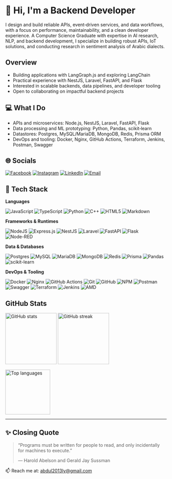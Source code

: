 # 👋 Hi, I'm a Backend Developer

I design and build reliable APIs, event‑driven services, and data workflows, with a focus on performance, maintainability, and a clean developer experience. A Computer Science Graduate with expertise in AI research, NLP, and backend development, I specialize in building robust APIs, IoT solutions, and conducting research in sentiment analysis of Arabic dialects.

## Overview

- Building applications with LangGraph.js and exploring LangChain
- Practical experience with NestJS, Laravel, FastAPI, and Flask
- Interested in scalable backends, data pipelines, and developer tooling
- Open to collaborating on impactful backend projects

## 💻 What I Do

- APIs and microservices: Node.js, NestJS, Laravel, FastAPI, Flask
- Data processing and ML prototyping: Python, Pandas, scikit‑learn
- Datastores: Postgres, MySQL/MariaDB, MongoDB, Redis, Prisma ORM
- DevOps and tooling: Docker, Nginx, GitHub Actions, Terraform, Jenkins, Postman, Swagger

## 🌐 Socials

[![Facebook](https://img.shields.io/badge/Facebook-%231877F2.svg?logo=Facebook&logoColor=white)](https://facebook.com/a.habberrih)
[![Instagram](https://img.shields.io/badge/Instagram-%23E4405F.svg?logo=Instagram&logoColor=white)](https://instagram.com/a.habberrih)
[![LinkedIn](https://img.shields.io/badge/LinkedIn-%230077B5.svg?logo=linkedin&logoColor=white)](https://linkedin.com/in/habberrih)
[![Email](https://img.shields.io/badge/Email-%23D14836.svg?logo=gmail&logoColor=white)](mailto:abdul2013ly@gmail.com)

## 🧰 Tech Stack

**Languages**

![JavaScript](https://img.shields.io/badge/javascript-%23323330.svg?style=for-the-badge&logo=javascript&logoColor=%23F7DF1E)
![TypeScript](https://img.shields.io/badge/typescript-%23007ACC.svg?style=for-the-badge&logo=typescript&logoColor=white)
![Python](https://img.shields.io/badge/python-3670A0?style=for-the-badge&logo=python&logoColor=ffdd54)
![C++](https://img.shields.io/badge/c++-%2300599C.svg?style=for-the-badge&logo=c%2B%2B&logoColor=white)
![HTML5](https://img.shields.io/badge/html5-%23E34F26.svg?style=for-the-badge&logo=html5&logoColor=white)
![Markdown](https://img.shields.io/badge/markdown-%23000000.svg?style=for-the-badge&logo=markdown&logoColor=white)

**Frameworks & Runtimes**

![NodeJS](https://img.shields.io/badge/node.js-6DA55F?style=for-the-badge&logo=node.js&logoColor=white)
![Express.js](https://img.shields.io/badge/express.js-%23404d59.svg?style=for-the-badge&logo=express&logoColor=%2361DAFB)
![NestJS](https://img.shields.io/badge/nestjs-%23E0234E.svg?style=for-the-badge&logo=nestjs&logoColor=white)
![Laravel](https://img.shields.io/badge/laravel-%23FF2D20.svg?style=for-the-badge&logo=laravel&logoColor=white)
![FastAPI](https://img.shields.io/badge/FastAPI-005571?style=for-the-badge&logo=fastapi)
![Flask](https://img.shields.io/badge/flask-%23000.svg?style=for-the-badge&logo=flask&logoColor=white)
![Node-RED](https://img.shields.io/badge/Node--RED-%238F0000.svg?style=for-the-badge&logo=node-red&logoColor=white)

**Data & Databases**

![Postgres](https://img.shields.io/badge/postgres-%23316192.svg?style=for-the-badge&logo=postgresql&logoColor=white)
![MySQL](https://img.shields.io/badge/mysql-4479A1.svg?style=for-the-badge&logo=mysql&logoColor=white)
![MariaDB](https://img.shields.io/badge/MariaDB-003545?style=for-the-badge&logo=mariadb&logoColor=white)
![MongoDB](https://img.shields.io/badge/MongoDB-%234ea94b.svg?style=for-the-badge&logo=mongodb&logoColor=white)
![Redis](https://img.shields.io/badge/redis-%23DD0031.svg?style=for-the-badge&logo=redis&logoColor=white)
![Prisma](https://img.shields.io/badge/Prisma-3982CE?style=for-the-badge&logo=Prisma&logoColor=white)
![Pandas](https://img.shields.io/badge/pandas-%23150458.svg?style=for-the-badge&logo=pandas&logoColor=white)
![scikit-learn](https://img.shields.io/badge/scikit--learn-%23F7931E.svg?style=for-the-badge&logo=scikit-learn&logoColor=white)

**DevOps & Tooling**

![Docker](https://img.shields.io/badge/docker-%230db7ed.svg?style=for-the-badge&logo=docker&logoColor=white)
![Nginx](https://img.shields.io/badge/nginx-%23009639.svg?style=for-the-badge&logo=nginx&logoColor=white)
![GitHub Actions](https://img.shields.io/badge/github%20actions-%232671E5.svg?style=for-the-badge&logo=githubactions&logoColor=white)
![Git](https://img.shields.io/badge/git-%23F05033.svg?style=for-the-badge&logo=git&logoColor=white)
![GitHub](https://img.shields.io/badge/github-%23121011.svg?style=for-the-badge&logo=github&logoColor=white)
![NPM](https://img.shields.io/badge/NPM-%23CB3837.svg?style=for-the-badge&logo=npm&logoColor=white)
![Postman](https://img.shields.io/badge/Postman-FF6C37?style=for-the-badge&logo=postman&logoColor=white)
![Swagger](https://img.shields.io/badge/-Swagger-%23Clojure?style=for-the-badge&logo=swagger&logoColor=white)
![Terraform](https://img.shields.io/badge/terraform-%235835CC.svg?style=for-the-badge&logo=terraform&logoColor=white)
![Jenkins](https://img.shields.io/badge/jenkins-%232C5263.svg?style=for-the-badge&logo=jenkins&logoColor=white)
![AMD](https://img.shields.io/badge/AMD-%23000000.svg?style=for-the-badge&logo=amd&logoColor=white)

## GitHub Stats

<p align="left">
  <img src="https://github-readme-stats.vercel.app/api?username=habberrih&show_icons=true&rank_icon=github&hide_border=true&theme=transparent" height="160" alt="GitHub stats" />
  <img src="https://nirzak-streak-stats.vercel.app/?user=habberrih&hide_border=true&theme=dark" height="160" alt="GitHub streak" />
</p>
<p align="left">
  <img src="https://github-readme-stats.vercel.app/api/top-langs/?username=habberrih&layout=compact&hide_border=true&theme=transparent" height="140" alt="Top languages" />
</p>

---

## ✨ Closing Quote

> “Programs must be written for people to read, and only incidentally for machines to execute.”
>
> — Harold Abelson and Gerald Jay Sussman

📫 Reach me at: [abdul2013ly@gmail.com](mailto:abdul2013ly@gmail.com)
